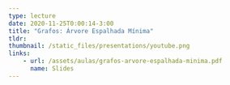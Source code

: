 ```yaml
---
type: lecture
date: 2020-11-25T0:00:14-3:00
title: "Grafos: Árvore Espalhada Mínima"
tldr:
thumbnail: /static_files/presentations/youtube.png
links: 
    - url: /assets/aulas/grafos-arvore-espalhada-minima.pdf
      name: Slides
---
```

